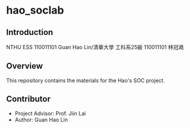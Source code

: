 # hao_soclab

## Introduction  
NTHU ESS 110011101 Guan Hao Lin/清華大學 工科系25級 110011101 林冠澔

## Overview
This repository contains the materials for the Hao's SOC project.

## Contributor
* Project Advisor: Prof. Jiin Lai
* Author: Guan Hao Lin
